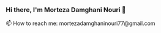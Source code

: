 ### Hi there, I'm Morteza Damghani Nouri 👋

<!--
**Morteza-Damghani-Nouri/Morteza-Damghani-Nouri** is a ✨ _special_ ✨ repository because its `README.md` (this file) appears on your GitHub profile.

Here are some ideas to get you started:

- 🔭 I’m currently working on ...
- 🌱 I’m currently learning ...
- 👯 I’m looking to collaborate on ...
- 🤔 I’m looking for help with ...
- 💬 Ask me about ...
- 📫 How to reach me: ...
- 😄 Pronouns: ...
- ⚡ Fun fact: ...
--> 📫 How to reach me: mortezadamghaninouri77@gmail.com
